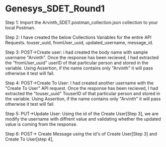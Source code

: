 # Genesys_SDET_Round1

Step 1: 
Import the Arvinth_SDET.postman_collection.json collection to your local Postman.

Step 2:
I have created the below Collections Variables for the entire API Requests.
touser_uuid, fromUser_uuid, updated_username, message_id.

Step 3:
POST->Create user:
i had created the body name with sample username "Arvinth". Once the response has been recieved, I had extracted the "fromUser_uuid" userID of that particular person and stored in the variable.
Using Assertion, if the name contains only "Arvinth" it will pass otherwise it test will fail. 

Step 4: 
POST->Create To User:
I had created another username with the "Create To User" API request. Once the response has been recieved, I had extracted the "touser_uuid" TouserID of that particular person and stored in the variable.
Using Assertion, if the name contains only "Arvinth" it will pass otherwise it test will fail. 

Step 5:
PUT->Update User:
Using the id of the Create User[Step 3], we are modify the username with diffrent value and validating whether the updated value is coming from the response.

Step 6:
POST-> Create Message
using the id's of Create User[Step 3] and Create To User[step 4], 
